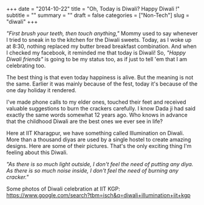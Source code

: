 +++
date = "2014-10-22"
title = "Oh, Today is Diwali? Happy Diwali !"
subtitle = ""
summary = ""
draft = false
categories = ["Non-Tech"]
slug = "diwali"
+++

_"First brush your teeth, then touch anything,"_ Mommy used to say whenever I tried to sneak in to the kitchen for the Diwali sweets. Today, as I woke up at 8:30, nothing replaced my butter bread breakfast combination. And when I checked my facebook, it reminded me that today is Diwali! So, _"Happy Diwali friends"_ is going to be my status too, as if just to tell 'em that I am celebrating too.

The best thing is that even today happiness is alive. But the meaning is not the same. Earlier it was mainly because of the fest, today it's because of the one day holiday it rendered.

I've made phone calls to my elder ones, touched their feet and received valuable suggestions to burn the crackers carefully. I know Dada ji had said exactly the same words somewhat 12 years ago. Who knows in advance that the childhood Diwali are the best ones we ever see in life?

Here at IIT Kharagpur, we have something called Illumination on Diwali. More than a thousand diyas are used by a single hostel to create amazing designs. Here are some of their pictures. That's the only exciting thing I'm feeling about this Diwali.

_"As there is so much light outside, I don't feel the need of putting any diya. As there is so much noise inside, I don't feel the need of burning any cracker."_

Some photos of Diwali celebration at IIT KGP: <https://www.google.com/search?tbm=isch&q=diwali+illumination+iit+kgp>
